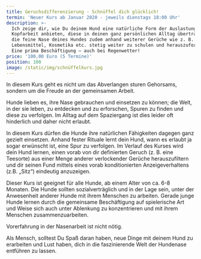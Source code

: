 ```yaml
---
title: Geruchsdifferenzierung - Schnüffel dich glücklich!
termin: 'Neuer Kurs ab Januar 2020 - jeweils dienstags 18:00 Uhr'
description: >-
  Ich zeige dir, wie Du deinem Hund eine natürliche Form der Auslastung und
  Kopfarbeit anbieten, diese in deinen ganz persönlichen Alltag übertragen und
  die feine Nase deines Hundes zudem anhand weiterer Gerüche wie z. B. Gewürze,
  Lebensmittel, Kosmetika etc. stetig weiter zu schulen und herauszufordern.
  Eine prima Beschäftigung – auch bei Regenwetter!
price: '100,00 Euro (5 Termine)'
position: 100
image: /static/img/schnüffelkurs.jpg
---
```

In diesem Kurs geht es nicht um das Abverlangen sturen Gehorsams, sondern um die Freude an der gemeinsamen Arbeit. 

Hunde lieben es, ihre Nase gebrauchen und einsetzen zu können; die Welt, in der sie leben, zu entdecken und zu erforschen, Spuren zu finden und diese zu verfolgen. Im Alltag auf dem Spaziergang ist dies leider oft hinderlich und daher nicht erlaubt.

In diesem Kurs dürfen die Hunde ihre natürlichen Fähigkeiten dagegen ganz gezielt einsetzen. Anhand fester Rituale lernt dein Hund, wann es erlaubt ja sogar erwünscht ist, eine Spur zu verfolgen. Im Verlauf des Kurses wird dein Hund lernen, einen vorab von dir definierten Geruch (z. B. eine Teesorte) aus einer Menge anderer verlockender Gerüche herauszufiltern und dir seinen Fund mittels eines vorab konditionierten Anzeigeverhaltens (z.B. „Sitz“) eindeutig anzuzeigen. 

Dieser Kurs ist geeignet für alle Hunde, ab einem Alter von ca. 6-8 Monaten. Die Hunde sollten sozialverträglich und in der Lage sein, unter der Anwesenheit anderer Hunde mit ihrem Menschen zu arbeiten. Gerade junge Hunde lernen durch die gemeinsame Beschäftigung auf spielerische Art und Weise sich auch unter Ablenkung zu konzentrieren und mit ihrem Menschen zusammenzuarbeiten. 

Vorerfahrung in der Nasenarbeit ist nicht nötig.

Als Mensch, solltest Du Spaß daran haben, neue Dinge mit deinem Hund zu erarbeiten und Lust haben, dich in die faszinierende Welt der Hundenase entführen zu lassen.
